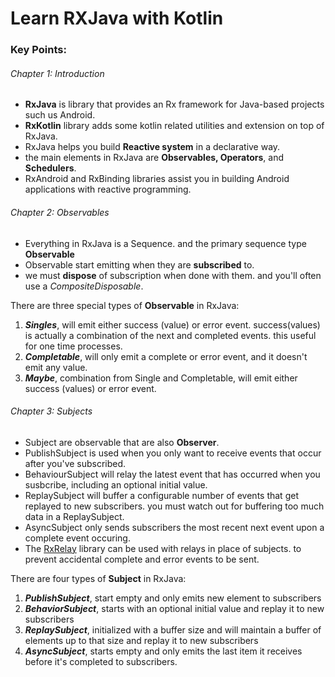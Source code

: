 # Learn RXJava with Kotlin

### Key Points:

###### Chapter 1: Introduction

- **RxJava** is library that provides an Rx framework for Java-based projects such us Android.
- **RxKotlin** library adds some kotlin related utilities and extension on top of RxJava.
- RxJava helps you build **Reactive system** in a declarative way.
- the main elements in RxJava are **Observables, Operators**, and **Schedulers**.
- RxAndroid and RxBinding libraries assist you in building Android 
applications with reactive programming.


###### Chapter 2: Observables

 - Everything in RxJava is a Sequence. and the primary sequence type **Observable**
 - Observable start emitting when they are **subscribed** to. 
 - we must **dispose** of subscription when done with them. 
and you'll often use a _CompositeDisposable_. 


There are three special types of **Observable** in RxJava:
1. _**Singles**_, will emit either success (value) or error event. success(values) is actually
   a combination of the next and completed events. this useful for one time processes.
2. _**Completable**_, will only emit a complete or error event, and it doesn't emit any value.
3. _**Maybe**_, combination from Single and Completable, will emit either success (values) or error event.

###### Chapter 3: Subjects
- Subject are observable that are also **Observer**.
- PublishSubject is used when you only want to receive events that occur after you've subscribed.
- BehaviourSubject will relay the latest event that has occurred when you susbcribe, including
  an optional initial value.
- ReplaySubject will buffer a configurable number of events that get replayed to new subscribers.
  you must watch out for buffering too much data in a ReplaySubject.
- AsyncSubject only sends subscribers the most recent next event upon a complete event occuring.
- The [RxRelay](https://github.com/JakeWharton/RxRelay) library can be used with relays in place of subjects.
  to prevent accidental complete and error events to be sent.

There are four types of **Subject** in RxJava:
1. _**PublishSubject**_, start empty and only emits new element to subscribers
2. _**BehaviorSubject**_, starts with an optional initial value and replay it to new subscribers
3. _**ReplaySubject**_, initialized with a buffer size and will maintain a buffer of elements 
up to that size and replay it to new subscribers
4. _**AsyncSubject**_, starts empty and only emits the last item it receives before it's completed to subscribers.








